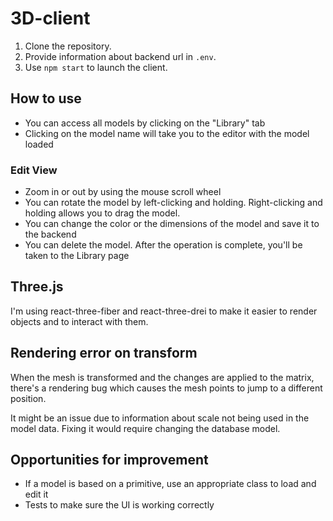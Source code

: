 # 3D-client

1. Clone the repository. 
2. Provide information about backend url in `.env`.
3. Use `npm start` to launch the client.

## How to use

- You can access all models by clicking on the "Library" tab
- Clicking on the model name will take you to the editor with the model loaded

### Edit View
- Zoom in or out by using the mouse scroll wheel
- You can rotate the model by left-clicking and holding. Right-clicking and holding allows you to drag the model.
- You can change the color or the dimensions of the model and save it to the backend
- You can delete the model. After the operation is complete, you'll be taken to the Library page

## Three.js
I'm using react-three-fiber and react-three-drei to make it easier to render objects and to interact with them.

## Rendering error on transform
When the mesh is transformed and the changes are applied to the matrix, there's a rendering bug which causes the mesh points to jump to a different position.

It might be an issue due to information about scale not being used in the model data. Fixing it would require changing the database model.

## Opportunities for improvement
- If a model is based on a primitive, use an appropriate class to load and edit it
- Tests to make sure the UI is working correctly